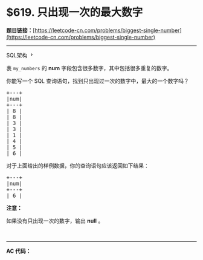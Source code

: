 # $619. 只出现一次的最大数字

**题目链接：**[https://leetcode-cn.com/problems/biggest-single-number](https://leetcode-cn.com/problems/biggest-single-number)

---

<div class="content__1Y2H">
 <div class="sql-schema-wrapper__1jqS">
  <a class="sql-schema-link__1VAC">SQL架构
   <svg viewbox="0 0 24 24" width="1em" height="1em" class="css-1lc17o4-icon">
    <path fill-rule="evenodd" d="M10 6L8.59 7.41 13.17 12l-4.58 4.59L10 18l6-6z"></path>
   </svg></a>
 </div>
 <div class="notranslate">
  <p>表&nbsp;<code>my_numbers</code>&nbsp;的 <strong>num</strong>&nbsp;字段包含很多数字，其中包括很多重复的数字。</p> 
  <p>你能写一个 SQL 查询语句，找到只出现过一次的数字中，最大的一个数字吗？</p> 
  <pre class="language-text">+---+
|num|
+---+
| 8 |
| 8 |
| 3 |
| 3 |
| 1 |
| 4 |
| 5 |
| 6 | 
</pre> 
  <p>对于上面给出的样例数据，你的查询语句应该返回如下结果：</p> 
  <pre class="language-text">+---+
|num|
+---+
| 6 |
</pre> 
  <p><strong>注意：</strong></p> 
  <p>如果没有只出现一次的数字，输出&nbsp;<strong>null</strong>&nbsp;。</p> 
  <p>&nbsp;</p> 
 </div>
</div>

---

**AC 代码：**

```java

```